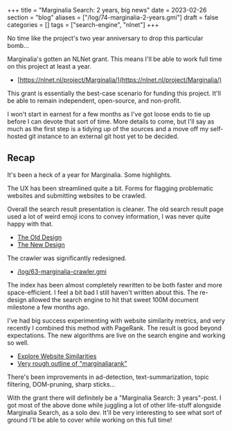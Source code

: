 +++
title = "Marginalia Search: 2 years, big news"
date = 2023-02-26
section = "blog"
aliases = ["/log/74-marginalia-2-years.gmi"]
draft = false
categories = []
tags = ["search-engine", "nlnet"]
+++


No time like the project's two year anniversary to drop this particular bomb...

Marginalia's gotten an NLNet grant. This means I'll be able to work full time on this project at least a year. 

* [https://nlnet.nl/project/Marginalia/](https://nlnet.nl/project/Marginalia/)

This grant is essentially the best-case scenario for funding this project. It'll be able to remain independent, open-source, and non-profit. 

I won't start in earnest for a few months as I've got loose ends to tie up before I can devote that sort of time.  More details to come, but I'll say as much as the first step is a tidying up of the sources and a move off my self-hosted git instance to an external git host yet to be decided. 

## Recap 

It's been a heck of a year for Marginalia. Some highlights.

The UX has been streamlined quite a bit. Forms for flagging problematic websites and submitting websites to be crawled.

Overall the search result presentation is cleaner. The old search result page used a lot of weird emoji icons to convey information, I was never quite happy with that. 

* [The Old Design](https://www.marginalia.nu/junk/pips.webp)
* [The New Design](https://www.marginalia.nu/junk/new.webp)

The crawler was significantly redesigned.

* [/log/63-marginalia-crawler.gmi](/log/63-marginalia-crawler.gmi)

The index has been almost completely rewritten to be both faster and more space-efficient. I feel a bit bad I still haven't written about this. The re-design allowed the search engine to hit that sweet 100M document milestone a few months ago.

I've had big success experimenting with website similarity metrics, and very recently I combined this method with PageRank. The result is good beyond expectations. The new algorithms are live on the search engine and working so well. 

* [Explore Website Similarities](https://explore2.marginalia.nu/)
* [Very rough outline of "marginaliarank"](/log/73-new-approach-to-ranking.gmi)

There's been improvements in ad-detection, text-summarization, topic filtering, DOM-pruning, sharp sticks...

With the grant there will definitely be a "Marginalia Search: 3 years"-post. I got most of the above done while juggling a lot of other life-stuff alongside Marginalia Search, as a solo dev. It'll be very interesting to see what sort of ground I'll be able to cover while working on this full time!

